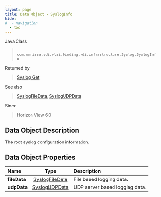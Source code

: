```yaml
---
layout: page
title: Data Object - SyslogInfo
hide:
#  - navigation
  - toc
---
```






Java Class
> ` com.omnissa.vdi.vlsi.binding.vdi.infrastructure.Syslog.SyslogInfo`

Returned by
> [Syslog_Get](vdi.infrastructure.Syslog.md#get)

See also
> [SyslogFileData](vdi.infrastructure.Syslog.FileData.md), [SyslogUDPData](vdi.infrastructure.Syslog.UDPData.md)

Since
> Horizon View 6.0


## Data Object Description

The root syslog configuration information.

## Data Object Properties

 Name | Type | Description
:---|:---:|:---
**fileData**| [SyslogFileData](vdi.infrastructure.Syslog.FileData.md)|  File based logging data.
**udpData**| [SyslogUDPData](vdi.infrastructure.Syslog.UDPData.md)|  UDP server based logging data.


 
